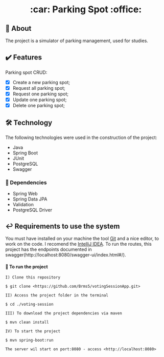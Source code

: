 <h1 align="center"> :car: Parking Spot :office:</h1>

## :notebook: About

The project is a simulator of parking management, used for studies.

## :heavy_check_mark: Features

Parking spot CRUD:

- [x] Create a new parking spot;
- [x] Request all parking spot;
- [x] Request one parking spot;
- [x] Update one parking spot;
- [x] Delete one parking spot;

## :hammer_and_wrench: Technology

The following technologies were used in the construction of the project:

- Java
- Spring Boot
- JUnit
- PostgreSQL
- Swagger

### :scroll: Dependencies

- Spring Web
- Spring Data JPA
- Validation
- PostgreSQL Driver

## 	:leftwards_arrow_with_hook: Requirements to use the system

You must have installed on your machine the tool [Git](https://git-scm.com/) and a nice editor, to work on the code. I recomend the [IntelliJ IDEA](https://www.jetbrains.com/idea/).
To run the routes, this project has the endpoints documented in swagger(http://localhost:8080/swagger-ui/index.html#/).

#### :checkered_flag: To run the project

```
I) Clone this repository

$ git clone <https://github.com/Brms5/votingSessionApp.git>

II) Access the project folder in the terminal

$ cd ./voting-session

III) To download the project dependencies via maven

$ mvn clean install

IV) To start the project

$ mvn spring-boot:run

The server wil start on port:8080 - access <http://localhost:8080>
```
